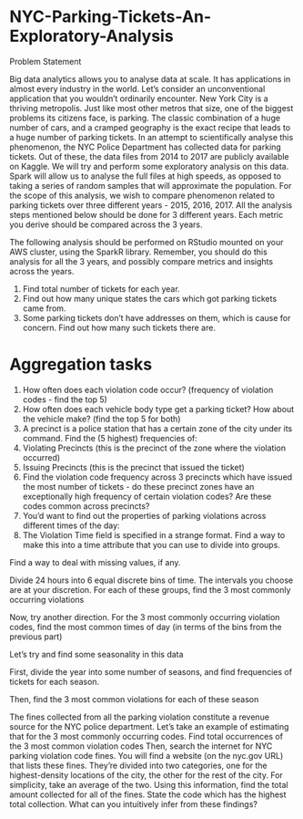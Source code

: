 # NYC-Parking-Tickets-An-Exploratory-Analysis
Problem Statement 

Big data analytics allows you to analyse data at scale. It has applications in almost every industry in the world. Let’s consider an unconventional application that you wouldn’t ordinarily encounter.     New York City is a thriving metropolis. Just like most other metros that size, one of the biggest problems its citizens face, is parking. The classic combination of a huge number of cars, and a cramped geography is the exact recipe that leads to a huge number of parking tickets.     In an attempt to scientifically analyse this phenomenon, the NYC Police Department has collected data for parking tickets. Out of these, the data files from 2014 to 2017 are publicly available on Kaggle. We will try and perform some exploratory analysis on this data. Spark will allow us to analyse the full files at high speeds, as opposed to taking a series of random samples that will approximate the population.     For the scope of this analysis, we wish to compare phenomenon related to parking tickets over three different years - 2015, 2016, 2017. All the analysis steps mentioned below should be done for 3 different years. Each metric you derive should be compared across the 3 years.

The following analysis should be performed on RStudio mounted on your AWS cluster, using the SparkR library. Remember, you should do this analysis for all the 3 years, and possibly compare metrics and insights across the years.



1. Find total number of tickets for each year.
2. Find out how many unique states the cars which got parking tickets came from.
3. Some parking tickets don’t have addresses on them, which is cause for concern. Find out how many such tickets there are.
 

# Aggregation tasks

1. How often does each violation code occur? (frequency of violation codes - find the top 5)
2. How often does each vehicle body type get a parking ticket? How about the vehicle make? (find the top 5 for both)
3. A precinct is a police station that has a certain zone of the city under its command. Find the (5 highest) frequencies of:
4. Violating Precincts (this is the precinct of the zone where the violation occurred)
5. Issuing Precincts (this is the precinct that issued the ticket)
6. Find the violation code frequency across 3 precincts which have issued the most number of tickets - do these precinct zones have an exceptionally high frequency of certain violation codes? Are these codes common across precincts?
7. You’d want to find out the properties of parking violations across different times of the day:
8. The Violation Time field is specified in a strange format. Find a way to make this into a time attribute that you can use to divide into groups.

Find a way to deal with missing values, if any.

Divide 24 hours into 6 equal discrete bins of time. The intervals you choose are at your discretion. For each of these groups, find the 3 most commonly occurring violations

Now, try another direction. For the 3 most commonly occurring violation codes, find the most common times of day (in terms of the bins from the previous part)

Let’s try and find some seasonality in this data

First, divide the year into some number of seasons, and find frequencies of tickets for each season.

Then, find the 3 most common violations for each of these season

The fines collected from all the parking violation constitute a revenue source for the NYC police department. Let’s take an example of estimating that for the 3 most commonly occurring codes.
Find total occurrences of the 3 most common violation codes
Then, search the internet for NYC parking violation code fines. You will find a website (on the nyc.gov URL) that lists these fines. They’re divided into two categories, one for the highest-density locations of the city, the other for the rest of the city. For simplicity, take an average of the two.
Using this information, find the total amount collected for all of the fines. State the code which has the highest total collection.
What can you intuitively infer from these findings?
